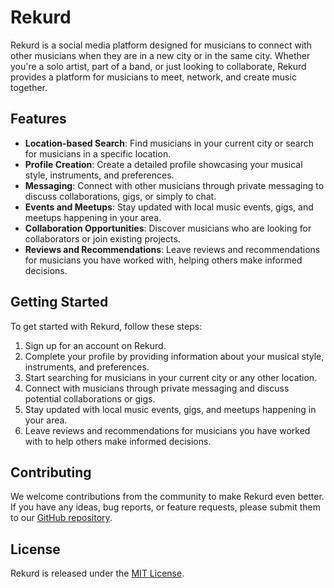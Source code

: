 # Rekurd

Rekurd is a social media platform designed for musicians to connect with other musicians when they are in a new city or in the same city. Whether you're a solo artist, part of a band, or just looking to collaborate, Rekurd provides a platform for musicians to meet, network, and create music together.

## Features

- **Location-based Search**: Find musicians in your current city or search for musicians in a specific location.
- **Profile Creation**: Create a detailed profile showcasing your musical style, instruments, and preferences.
- **Messaging**: Connect with other musicians through private messaging to discuss collaborations, gigs, or simply to chat.
- **Events and Meetups**: Stay updated with local music events, gigs, and meetups happening in your area.
- **Collaboration Opportunities**: Discover musicians who are looking for collaborators or join existing projects.
- **Reviews and Recommendations**: Leave reviews and recommendations for musicians you have worked with, helping others make informed decisions.

## Getting Started

To get started with Rekurd, follow these steps:

1. Sign up for an account on Rekurd.
2. Complete your profile by providing information about your musical style, instruments, and preferences.
3. Start searching for musicians in your current city or any other location.
4. Connect with musicians through private messaging and discuss potential collaborations or gigs.
5. Stay updated with local music events, gigs, and meetups happening in your area.
6. Leave reviews and recommendations for musicians you have worked with to help others make informed decisions.

## Contributing

We welcome contributions from the community to make Rekurd even better. If you have any ideas, bug reports, or feature requests, please submit them to our [GitHub repository](https://github.com/rekurd).

## License

Rekurd is released under the [MIT License](https://opensource.org/licenses/MIT).
